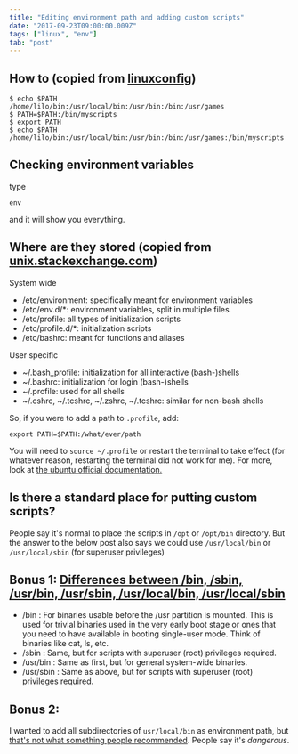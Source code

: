 ```yaml
---
title: "Editing environment path and adding custom scripts"
date: "2017-09-23T09:00:00.009Z"
tags: ["linux", "env"]
tab: "post"
---
```

## How to (copied from [linuxconfig](https://linuxconfig.org/linux-path-environment-variable))
```
$ echo $PATH
/home/lilo/bin:/usr/local/bin:/usr/bin:/bin:/usr/games
$ PATH=$PATH:/bin/myscripts
$ export PATH
$ echo $PATH
/home/lilo/bin:/usr/local/bin:/usr/bin:/bin:/usr/games:/bin/myscripts
```

## Checking environment variables
type 
```
env
```
and it will show you everything.

## Where are they stored (copied from [unix.stackexchange.com](https://unix.stackexchange.com/questions/813/how-to-determine-where-an-environment-variable-came-from))
System wide
* /etc/environment: specifically meant for environment variables
* /etc/env.d/*: environment variables, split in multiple files
* /etc/profile: all types of initialization scripts
* /etc/profile.d/*: initialization scripts
* /etc/bashrc: meant for functions and aliases

User specific
* ~/.bash_profile: initialization for all interactive (bash-)shells
* ~/.bashrc: initialization for login (bash-)shells
* ~/.profile: used for all shells
* ~/.cshrc, ~/.tcshrc, ~/.zshrc, ~/.tcshrc: similar for non-bash shells

So, if you were to add a path to `.profile`, add:
```
export PATH=$PATH:/what/ever/path
```

You will need to `source ~/.profile` or restart the terminal to take effect (for whatever reason, restarting the terminal did not work for me). 
For more, look at [the ubuntu official documentation.](https://help.ubuntu.com/community/EnvironmentVariables#Persistent_environment_variables)

## Is there a standard place for putting custom scripts?
People say it's normal to place the scripts in `/opt` or `/opt/bin` directory. 
But the answer to the below post also says we could use `/usr/local/bin` or `/usr/local/sbin` (for superuser privileges)

## Bonus 1: [Differences between /bin, /sbin, /usr/bin, /usr/sbin, /usr/local/bin, /usr/local/sbin](https://askubuntu.com/questions/308045/differences-between-bin-sbin-usr-bin-usr-sbin-usr-local-bin-usr-local)
* /bin : For binaries usable before the /usr partition is mounted. This is used for trivial binaries used in the very early boot stage or ones that you need to have available in booting single-user mode. Think of binaries like cat, ls, etc.
* /sbin : Same, but for scripts with superuser (root) privileges required.
* /usr/bin : Same as first, but for general system-wide binaries.
* /usr/sbin : Same as above, but for scripts with superuser (root) privileges required.

## Bonus 2:
I wanted to add all subdirectories of `usr/local/bin` as environment path, but [that's not what something people recommended](https://unix.stackexchange.com/questions/17715/how-can-i-set-all-subdirectories-of-a-directory-into-path). People say it's _dangerous_.
